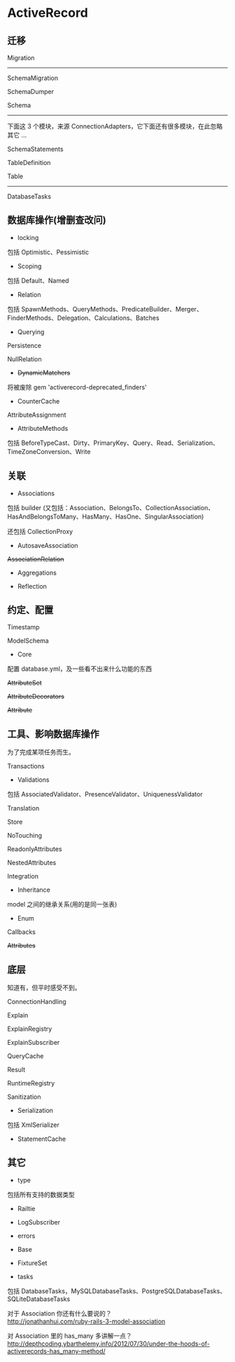 # ActiveRecord

## 迁移

Migration

---

SchemaMigration

SchemaDumper

Schema

---

下面这 3 个模块，来源 ConnectionAdapters，它下面还有很多模块，在此忽略其它 ...

SchemaStatements

TableDefinition

Table

---

DatabaseTasks

## 数据库操作(增删查改问)



- locking

包括 Optimistic、Pessimistic

- Scoping

包括 Default、Named

- Relation

包括 SpawnMethods、QueryMethods、PredicateBuilder、Merger、FinderMethods、Delegation、Calculations、Batches

- Querying

Persistence

NullRelation



- ~~DynamicMatchers~~

将被废除 gem 'activerecord-deprecated_finders'

- CounterCache

AttributeAssignment

- AttributeMethods

包括 BeforeTypeCast、Dirty、PrimaryKey、Query、Read、Serialization、TimeZoneConversion、Write

## 关联

- Associations

包括 builder (又包括：Association、BelongsTo、CollectionAssociation、HasAndBelongsToMany、HasMany、HasOne、SingularAssociation)

还包括 CollectionProxy

- AutosaveAssociation

~~AssociationRelation~~

- Aggregations

- Reflection

## 约定、配置

Timestamp



ModelSchema

- Core

配置 database.yml，及一些看不出来什么功能的东西



~~AttributeSet~~



~~AttributeDecorators~~

~~Attribute~~

## 工具、影响数据库操作

为了完成某项任务而生。

Transactions

- Validations

包括 AssociatedValidator、PresenceValidator、UniquenessValidator

Translation

Store

NoTouching

ReadonlyAttributes



NestedAttributes

Integration

- Inheritance

model 之间的继承关系(用的是同一张表)



- Enum

Callbacks

~~Attributes~~

## 底层

知道有，但平时感受不到。

ConnectionHandling

Explain

ExplainRegistry

ExplainSubscriber

QueryCache

Result

RuntimeRegistry

Sanitization

- Serialization

包括 XmlSerializer

- StatementCache




## 其它

- type

包括所有支持的数据类型

- Railtie

- LogSubscriber

- errors

- Base

- FixtureSet

- tasks

包括 DatabaseTasks，MySQLDatabaseTasks、PostgreSQLDatabaseTasks、SQLiteDatabaseTasks

对于 Association 你还有什么要说的？  
http://jonathanhui.com/ruby-rails-3-model-association

对 Association 里的 has_many 多讲解一点？  
http://depthcoding.ybarthelemy.info/2012/07/30/under-the-hoods-of-activerecords-has_many-method/

